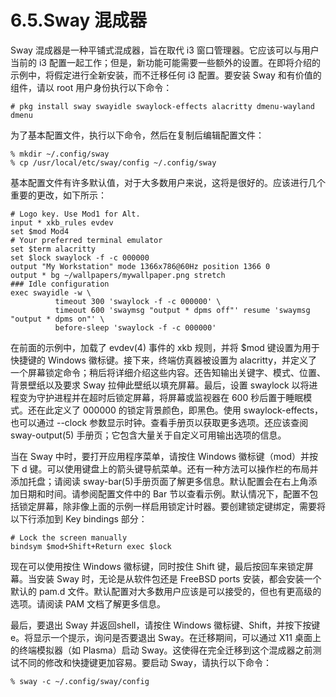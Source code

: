 # 6.5.Sway 混成器

Sway 混成器是一种平铺式混成器，旨在取代 i3 窗口管理器。它应该可以与用户当前的 i3 配置一起工作；但是，新功能可能需要一些额外的设置。在即将介绍的示例中，将假定进行全新安装，而不迁移任何 i3 配置。要安装 Sway 和有价值的组件，请以 root 用户身份执行以下命令：

```
# pkg install sway swayidle swaylock-effects alacritty dmenu-wayland dmenu
```

为了基本配置文件，执行以下命令，然后在复制后编辑配置文件：

```
% mkdir ~/.config/sway
% cp /usr/local/etc/sway/config ~/.config/sway
```

基本配置文件有许多默认值，对于大多数用户来说，这将是很好的。应该进行几个重要的更改，如下所示：

```
# Logo key. Use Mod1 for Alt.
input * xkb_rules evdev
set $mod Mod4
# Your preferred terminal emulator
set $term alacritty
set $lock swaylock -f -c 000000
output "My Workstation" mode 1366x786@60Hz position 1366 0
output * bg ~/wallpapers/mywallpaper.png stretch
### Idle configuration
exec swayidle -w \
          timeout 300 'swaylock -f -c 000000' \
          timeout 600 'swaymsg "output * dpms off"' resume 'swaymsg "output * dpms on"' \
          before-sleep 'swaylock -f -c 000000'
```

在前面的示例中，加载了 evdev(4) 事件的 xkb 规则，并将 $mod 键设置为用于快捷键的 Windows 徽标键。接下来，终端仿真器被设置为 alacritty，并定义了一个屏幕锁定命令；稍后将详细介绍这些内容。还告知输出关键字、模式、位置、背景壁纸以及要求 Sway 拉伸此壁纸以填充屏幕。最后，设置 swaylock 以将进程变为守护进程并在超时后锁定屏幕，将屏幕或监视器在 600 秒后置于睡眠模式。还在此定义了 000000 的锁定背景颜色，即黑色。使用 swaylock-effects，也可以通过 --clock 参数显示时钟。查看手册页以获取更多选项。还应该查阅 sway-output(5) 手册页；它包含大量关于自定义可用输出选项的信息。

当在 Sway 中时，要打开应用程序菜单，请按住 Windows 徽标键（mod）并按下 d 键。可以使用键盘上的箭头键导航菜单。还有一种方法可以操作栏的布局并添加托盘；请阅读 sway-bar(5)手册页面了解更多信息。默认配置会在右上角添加日期和时间。请参阅配置文件中的 Bar 节以查看示例。默认情况下，配置不包括锁定屏幕，除非像上面的示例一样启用锁定计时器。要创建锁定键绑定，需要将以下行添加到 Key bindings 部分：

```
# Lock the screen manually
bindsym $mod+Shift+Return exec $lock
```

现在可以使用按住 Windows 徽标键，同时按住 Shift 键，最后按回车来锁定屏幕。当安装 Sway 时，无论是从软件包还是 FreeBSD ports 安装，都会安装一个默认的 pam.d 文件。默认配置对大多数用户应该是可以接受的，但也有更高级的选项。请阅读 PAM 文档了解更多信息。

最后，要退出 Sway 并返回shell，请按住 Windows 徽标键、Shift，并按下按键 e。将显示一个提示，询问是否要退出 Sway。在迁移期间，可以通过 X11 桌面上的终端模拟器（如 Plasma）启动 Sway。这使得在完全迁移到这个混成器之前测试不同的修改和快捷键更加容易。要启动 Sway，请执行以下命令：

```
% sway -c ~/.config/sway/config
```
